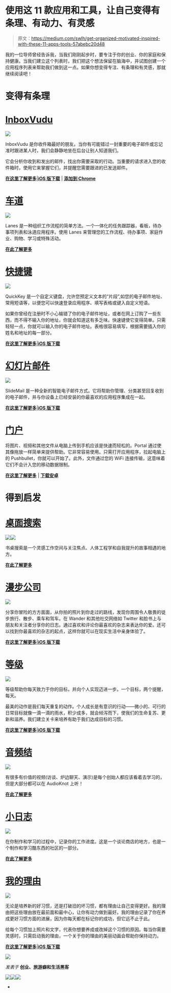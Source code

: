 # 使用这 11 款应用和工具，让自己变得有条理、有动力、有灵感

> 原文：<https://medium.com/swlh/get-organized-motivated-inspired-with-these-11-apps-tools-57abebc20d48>

我的一位导师曾经告诉我，当我们刚刚起步时，要专注于你的创业、你的家庭和保持健康。当我们建立这个列表时，我们把这个想法保留在脑海中，并试图创建一个应用程序列表来帮助我们做到这一点。如果你想变得专注、有条理和有灵感，那就继续阅读吧！

# 变得有条理

# [InboxVudu](https://www.inboxvudu.com/)

![](img/b5019b83b38b84dea49f96c7ee09dcce.png)

InboxVudu 是你收件箱最好的朋友。当你有可能错过一封重要的电子邮件或忘记准时跟进某人时，我们会静静地坐在后台让别人知道我们。

它会分析你收到和发出的邮件，找出你需要采取的行动。当重要的请求进入您的收件箱时，使用它来掌握它们，并提醒您需要跟进的已发送邮件。

[**在这里了解更多**](https://www.inboxvudu.com/)|[**iOS 版下载**](https://itunes.apple.com/us/app/inboxvudu-your-intelligent/id1002147785?mt=8) | [**添加到 Chrome**](https://chrome.google.com/webstore/detail/inboxvudu-for-gmail/enjlfmdglkpjpiegaeabakhcfgejpkjc?hl=en-US)

# [车道](http://lanesapp.io/)

![](img/b79427aef763a3aed87b7cb86fddaf33.png)

Lanes 是一种组织工作流程的简单方法。一个一体化的任务跟踪器，看板，待办事项列表和泳道应用程序。使用 Lanes 来管理您的工作流程、待办事项、家庭作业、购物、学习或特殊活动。

[**在此了解更多**](http://lanesapp.io/)

# [快捷键](http://quickkey-app.com/)

![](img/fe6a1a187dabbdcbe1dc1d9de50b63c8.png)

QuickKey 是一个自定义键盘，允许您预定义文本的“片段”,如您的电子邮件地址、常用短语等，以便您可以快速登录应用程序、填写表格或键入自定义短语。

如果你曾经在注册时不小心输错了你的电子邮件地址，或者在网上订购了一些东西，而不得不输入你的地址，你就会知道这有多乏味。快速键使它变得简单。只需轻轻一点，你就可以输入你的电子邮件地址。表格很容易填写，根据需要插入你的姓名和地址的每一部分。

[**在这里了解更多**](http://quickkey-app.com/)|[**iOS 版下载**](https://itunes.apple.com/us/app/quickkey-custom-snippet-keyboard/id1005335125?mt=8)

# [幻灯片邮件](http://www.slidemailapp.com/#.g0xswu:TByR)

![](img/2f7c2aadd409e7317c7c1a9e09f76312.png)

SlideMail 是一种全新的智能电子邮件方式。它将帮助你管理、分类甚至回复收到的电子邮件，并与你设备上已经安装的你最喜欢的应用程序集成在一起。

[**在这里了解更多**](http://www.slidemailapp.com/#.g0xswu:TByR)|[**iOS 版下载**](https://itunes.apple.com/us/app/slidemail/id973705988?ls=1&mt=8)

# [门户](https://www.pushbullet.com/)

将图片、视频和其他文件从电脑上传到手机应该是快速而轻松的。Portal 通过使其像拖放一样简单来提供帮助。它非常容易使用。只需打开应用程序，拉起电脑上的 Pushbullet，你就可以开始了。此外，文件通过您的 WiFi 连接传输，这意味着它们不会计入您的移动数据限制。

[**在这里了解更多**](https://www.pushbullet.com/) | [**下载安卓**](https://play.google.com/store/apps/details?id=com.pushbullet.android.portal)

# **得到启发**

# [桌面搜索](http://deskhunt.com/)

![](img/76b83f0a42be0a4be61516abf870bf5f.png)![](img/a0309f775176656e9fdff09369ed56e8.png)

书桌搜索是一个灵感工作空间与关注焦点、人体工程学和自我提升的故事相遇的地方。

[**在此了解更多**](http://deskhunt.com/)

# [漫步公司](http://www.gowander.co/)

![](img/0f19170ebca2168a52e6b52b5ec2a0b2.png)

分享你冒险的方方面面，从你拍的照片到你走过的路线，发现你周围令人敬畏的徒步旅行、散步、乘车和驾车。在 Wander 和其他社交网络如 Twitter 和脸书上与朋友和关注者分享你的日志。通过喜欢和评论你最喜欢的杂志来表达你的爱。还可以找到你最喜欢的杂志的起点，这样你就可以在现实生活中亲身体验了。

[**在这里了解更多**](http://www.gowander.co/)|[**iOS 版下载**](https://itunes.apple.com/us/app/wander-co-location-based-photo/id944064086?mt=8)

# [等级](http://thelevelapp.com/)

![](img/7de5e736e51cbe1024d270a0b267e123.png)

等级帮助你每天致力于你的目标，并向个人实现迈进一步。一个目标，两个提醒，每天。

最美的动作是我们每天重复的动作。个人成长是有意识的行动——微小的、可行的日常目标就像一滴一滴的雨水，积少成多，就会倾泻而下，使我们的生命复苏、更新和滋养。我们建立关卡来培养有助于我们达成目标的习惯。

[**在这里了解更多**](http://thelevelapp.com/)|[**iOS 版下载**](https://itunes.apple.com/app/apple-store/id988175021?mt=8&ref=web)

# [音频结](http://audioknot.com/)

![](img/329419c9ae0c39741f98363851c4c22a.png)

有很多有价值的视频(访谈、炉边聊天、演示)是每个创始人都应该看着去学习的，
但是大部分都可以在 AudioKnot 上听！

[**在此了解更多**](http://audioknot.com/)

# [小日志](http://littlelogs.co/)

![](img/19287c0c499658b82f14f8d15d8c369c.png)

在你制作和学习的过程中，记录你的工作进度。这是一个谈论商店的地方，也是一个制作和学习酷东西的社区的一部分。

[**在此了解更多**](http://littlelogs.co/)

# [我的理由](http://binaryformations.com/products/my-reasons/)

![](img/21ec26235f0fa2e5e29d6c7252876ab6.png)

无论是培养新的好习惯，还是打破旧的坏习惯，都有理由让自己变得更好。我的理由把这些理由放在最前面和最中心，让你有动力做到最好。我的理由记录了你在养成更好习惯方面的进展，因为你每天都在标记你的成功，但它远不止于此。

给每个习惯加上照片和文字，代表你想要养成或改掉这个习惯的原因。每当你需要灵感时，只需启动我的理由，一个关于你的理由的美丽动画会帮助你保持动力。

[**在这里了解更多**](http://binaryformations.com/products/my-reasons/)|[**iOS 版下载**](https://itunes.apple.com/us/app/my-reasons-habit-builder/id972535220?mt=8)

![](img/c1192ebad88d6b1fc6ae1d6a2bc61154.png)

*发表于* **创业、旅游癖和生活黑客**

[![](img/de26c089e79a3a2a25d2b750ff6db50f.png)](http://supply.us9.list-manage.com/subscribe?u=310af6eb2240d299c7032ef6c&id=d28d8861ad)[![](img/f47a578114e0a96bdfabc3a5400688d5.png)](https://blog.growth.supply/)[![](img/c1351daa9c4f0c8ac516addb60c82f6b.png)](https://twitter.com/swlh_)

-